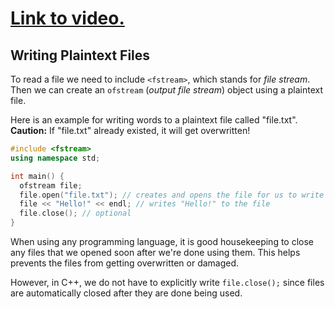 # [Link to video.](https://www.youtube.com/watch?v=NgqVolWQpVA&list=PLVD25niNi0Blds9kjuux3nj9N9n5nBpMr&index=18)

## Writing Plaintext Files


To read a file we need to include `<fstream>`, which stands for *file stream*. Then we can create an `ofstream` (*output file stream*) object using a plaintext file.

Here is an example for writing words to a plaintext file called "file.txt". **Caution:** If "file.txt" already existed, it will get overwritten!

```cpp
#include <fstream>
using namespace std;

int main() {
  ofstream file;
  file.open("file.txt"); // creates and opens the file for us to write to
  file << "Hello!" << endl; // writes "Hello!" to the file
  file.close(); // optional
}
```

When using any programming language, it is good housekeeping to close any files that we opened soon after we're done using them. This helps prevents the files from getting overwritten or damaged.

However, in C++, we do not have to explicitly write `file.close();` since files are automatically closed after they are done being used. 
